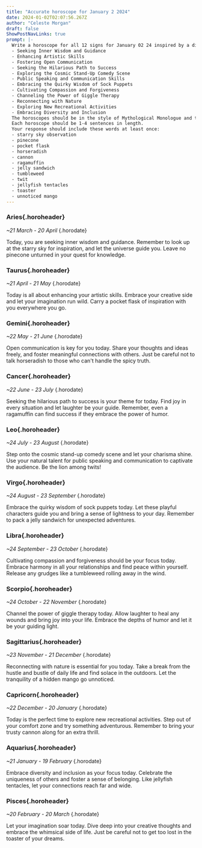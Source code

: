 ```yaml
---
title: "Accurate horoscope for January 2 2024"
date: 2024-01-02T02:07:56.267Z
author: "Celeste Morgan"
draft: false
ShowPostNavLinks: true
prompt: |-
  Write a horoscope for all 12 signs for January 02 24 inspired by a different focus for each. Ensure you do not include the focus in the response:
  - Seeking Inner Wisdom and Guidance
  - Enhancing Artistic Skills
  - Fostering Open Communication
  - Seeking the Hilarious Path to Success
  - Exploring the Cosmic Stand-Up Comedy Scene
  - Public Speaking and Communication Skills
  - Embracing the Quirky Wisdom of Sock Puppets
  - Cultivating Compassion and Forgiveness
  - Channeling the Power of Giggle Therapy
  - Reconnecting with Nature
  - Exploring New Recreational Activities
  - Embracing Diversity and Inclusion
  The horoscopes should be in the style of Mythological Monologue and the mood of schadenfreude
  Each horoscope should be 1-4 sentences in length.
  Your response should include these words at least once:
  - starry sky observation
  - pinecone
  - pocket flask
  - horseradish
  - cannon
  - ragamuffin
  - jelly sandwich
  - tumbleweed
  - twit
  - jellyfish tentacles
  - toaster
  - unnoticed mango
---
```


### Aries{.horoheader}

*~21 March - 20 April*
{.horodate}

Today, you are seeking inner wisdom and guidance. Remember to look up at the starry sky for inspiration, and let the universe guide you. Leave no pinecone unturned in your quest for knowledge.


### Taurus{.horoheader}

*~21 April - 21 May*
{.horodate}

Today is all about enhancing your artistic skills. Embrace your creative side and let your imagination run wild. Carry a pocket flask of inspiration with you everywhere you go.


### Gemini{.horoheader}

*~22 May - 21 June*
{.horodate}

Open communication is key for you today. Share your thoughts and ideas freely, and foster meaningful connections with others. Just be careful not to talk horseradish to those who can't handle the spicy truth.


### Cancer{.horoheader}

*~22 June - 23 July*
{.horodate}

Seeking the hilarious path to success is your theme for today. Find joy in every situation and let laughter be your guide. Remember, even a ragamuffin can find success if they embrace the power of humor.


### Leo{.horoheader}

*~24 July - 23 August*
{.horodate}

Step onto the cosmic stand-up comedy scene and let your charisma shine. Use your natural talent for public speaking and communication to captivate the audience. Be the lion among twits!


### Virgo{.horoheader}

*~24 August - 23 September*
{.horodate}

Embrace the quirky wisdom of sock puppets today. Let these playful characters guide you and bring a sense of lightness to your day. Remember to pack a jelly sandwich for unexpected adventures.


### Libra{.horoheader}

*~24 September - 23 October*
{.horodate}

Cultivating compassion and forgiveness should be your focus today. Embrace harmony in all your relationships and find peace within yourself. Release any grudges like a tumbleweed rolling away in the wind.


### Scorpio{.horoheader}

*~24 October - 22 November*
{.horodate}

Channel the power of giggle therapy today. Allow laughter to heal any wounds and bring joy into your life. Embrace the depths of humor and let it be your guiding light.


### Sagittarius{.horoheader}

*~23 November - 21 December*
{.horodate}

Reconnecting with nature is essential for you today. Take a break from the hustle and bustle of daily life and find solace in the outdoors. Let the tranquility of a hidden mango go unnoticed.


### Capricorn{.horoheader}

*~22 December - 20 January*
{.horodate}

Today is the perfect time to explore new recreational activities. Step out of your comfort zone and try something adventurous. Remember to bring your trusty cannon along for an extra thrill.


### Aquarius{.horoheader}

*~21 January - 19 February*
{.horodate}

Embrace diversity and inclusion as your focus today. Celebrate the uniqueness of others and foster a sense of belonging. Like jellyfish tentacles, let your connections reach far and wide.


### Pisces{.horoheader}

*~20 February - 20 March*
{.horodate}

Let your imagination soar today. Dive deep into your creative thoughts and embrace the whimsical side of life. Just be careful not to get too lost in the toaster of your dreams.

